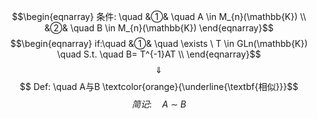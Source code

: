 $$\begin{eqnarray}
条件: \quad
&①& \quad A \in M_{n}(\mathbb{K}) \\
&②& \quad B \in M_{n}(\mathbb{K})
\end{eqnarray}$$
$$\begin{eqnarray}
if:\quad
&①& \quad \exists \ T \in GLn(\mathbb{K}) \quad S.t. \quad  B= T^{-1}AT \\
\end{eqnarray}$$
$$\quad \Downarrow \quad $$
$$ Def: \quad A与B \textcolor{orange}{\underline{\textbf{相似}}}$$
$$简记: \quad A \ \sim \ B$$

